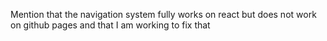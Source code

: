 Mention that the navigation system fully works on react but does not work on github pages and that I am working to fix that
